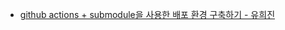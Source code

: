 * [github actions + submodule을 사용한 배포 환경 구축하기 - 유희진](https://delicious-polyester-fd5.notion.site/5965323741804f79906987db30d1c7aa)
